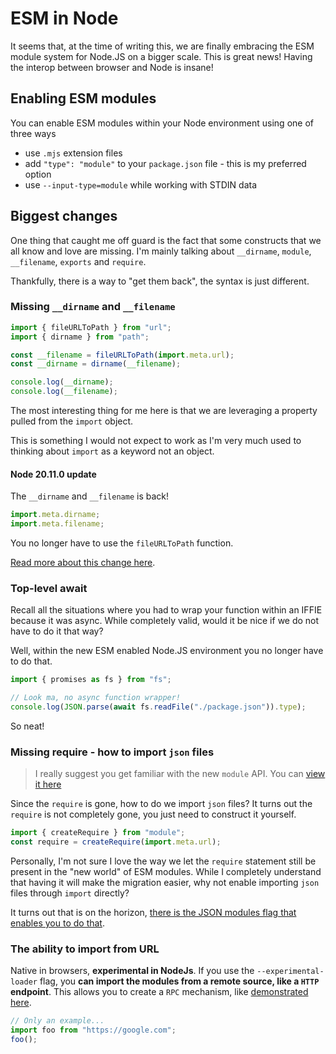 # ESM in Node

It seems that, at the time of writing this, we are finally embracing the ESM module system for Node.JS on a bigger scale. This is great news! Having the interop between browser and Node is insane!

## Enabling ESM modules

You can enable ESM modules within your Node environment using one of three ways

- use `.mjs` extension files
- add `"type": "module"` to your `package.json` file - this is my preferred option
- use `--input-type=module` while working with STDIN data

## Biggest changes

One thing that caught me off guard is the fact that some constructs that we all know and love are missing.
I'm mainly talking about `__dirname`, `module`, `__filename`, `exports` and `require`.

Thankfully, there is a way to "get them back", the syntax is just different.

### Missing `__dirname` and `__filename`

```js
import { fileURLToPath } from "url";
import { dirname } from "path";

const __filename = fileURLToPath(import.meta.url);
const __dirname = dirname(__filename);

console.log(__dirname);
console.log(__filename);
```

The most interesting thing for me here is that we are leveraging a property pulled from the `import` object.

This is something I would not expect to work as I'm very much used to thinking about `import` as a keyword not an object.

#### Node 20.11.0 update

The `__dirname` and `__filename` is back!

```js
import.meta.dirname;
import.meta.filename;
```

You no longer have to use the `fileURLToPath` function.

[Read more about this change here](https://www.sonarsource.com/blog/dirname-node-js-es-modules/).

### Top-level await

Recall all the situations where you had to wrap your function within an IFFIE because it was async.
While completely valid, would it be nice if we do not have to do it that way?

Well, within the new ESM enabled Node.JS environment you no longer have to do that.

```js
import { promises as fs } from "fs";

// Look ma, no async function wrapper!
console.log(JSON.parse(await fs.readFile("./package.json")).type);
```

So neat!

### Missing require - how to import `json` files

> I really suggest you get familiar with the new `module` API. You can [view it here](https://nodejs.org/api/module.html#module_module_createrequire_filename)

Since the `require` is gone, how to do we import `json` files?
It turns out the `require` is not completely gone, you just need to construct it yourself.

```js
import { createRequire } from "module";
const require = createRequire(import.meta.url);
```

Personally, I'm not sure I love the way we let the `require` statement still be present in the "new world" of ESM modules. While I completely understand that having it will make the migration easier, why not enable importing `json` files through `import` directly?

It turns out that is on the horizon, [there is the JSON modules flag that enables you to do that](https://nodejs.org/api/esm.html#esm_experimental_json_modules).

### The ability to import from URL

Native in browsers, **experimental in NodeJs**. If you use the `--experimental-loader` flag, you **can import the modules from a remote source, like a `HTTP` endpoint**. This allows you to create a `RPC` mechanism, like [demonstrated here](https://betterprogramming.pub/http-modular-my-node-js-library-for-converting-server-side-functions-into-es-modules-ac78799899ce).

```js
// Only an example...
import foo from "https://google.com";
foo();
```
